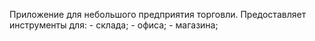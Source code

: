 Приложение для небольшого предприятия торговли.
Предоставляет инструменты для:
    - склада;
    - офиса;
    - магазина;
